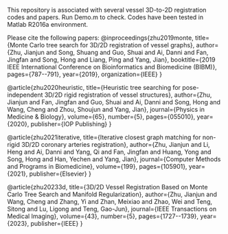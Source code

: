 This repository is associated with several vessel 3D-to-2D registration codes and papers.
Run Demo.m to check. Codes have been tested in Matlab R2016a environment.

Please cite the following papers:
@inproceedings{zhu2019monte,
  title={Monte Carlo tree search for 3D/2D registration of vessel graphs},
  author={Zhu, Jianjun and Song, Shuang and Guo, Shuai and Ai, Danni and Fan, Jingfan and Song, Hong and Liang, Ping and Yang, Jian},
  booktitle={2019 IEEE International Conference on Bioinformatics and Biomedicine (BIBM)},
  pages={787--791},
  year={2019},
  organization={IEEE}
}

@article{zhu2020heuristic,
  title={Heuristic tree searching for pose-independent 3D/2D rigid registration of vessel structures},
  author={Zhu, Jianjun and Fan, Jingfan and Guo, Shuai and Ai, Danni and Song, Hong and Wang, Cheng and Zhou, Shoujun and Yang, Jian},
  journal={Physics in Medicine \& Biology},
  volume={65},
  number={5},
  pages={055010},
  year={2020},
  publisher={IOP Publishing}
}

@article{zhu2021iterative,
  title={Iterative closest graph matching for non-rigid 3D/2D coronary arteries registration},
  author={Zhu, Jianjun and Li, Heng and Ai, Danni and Yang, Qi and Fan, Jingfan and Huang, Yong and Song, Hong and Han, Yechen and Yang, Jian},
  journal={Computer Methods and Programs in Biomedicine},
  volume={199},
  pages={105901},
  year={2021},
  publisher={Elsevier}
}

@article{zhu20233d,
  title={3D/2D Vessel Registration Based on Monte Carlo Tree Search and Manifold Regularization},
  author={Zhu, Jianjun and Wang, Cheng and Zhang, Yi and Zhan, Meixiao and Zhao, Wei and Teng, Sitong and Lu, Ligong and Teng, Gao-Jun},
  journal={IEEE Transactions on Medical Imaging},
  volume={43},
  number={5},
  pages={1727--1739},
  year={2023},
  publisher={IEEE}
}

